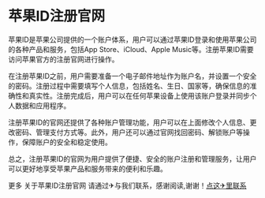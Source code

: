 # 苹果ID注册官网

苹果ID是苹果公司提供的一个账户体系，用户可以通过苹果ID登录和使用苹果公司的各种产品和服务，包括App Store、iCloud、Apple Music等。注册苹果ID需要访问苹果官方的注册官网进行操作。

在注册苹果ID之前，用户需要准备一个电子邮件地址作为账户名，并设置一个安全的密码。注册过程中需要填写个人信息，包括姓名、生日、国家等，确保信息的准确性和真实性。注册完成后，用户可以在任何苹果设备上使用该账户登录并同步个人数据和应用程序。

注册苹果ID的官网还提供了各种账户管理功能，用户可以在上面修改个人信息、更改密码、管理支付方式等。此外，用户还可以通过官网找回密码、解锁账户等操作，保障账户的安全和稳定使用。

总之，注册苹果ID的官网为用户提供了便捷、安全的账户注册和管理服务，让用户可以更好地享受苹果产品和服务带来的便利和乐趣。

更多 关于苹果ID注册官网 请通过✈与我们联系，感谢阅读,谢谢！[点这✈里联系](https://c.k02.cc)